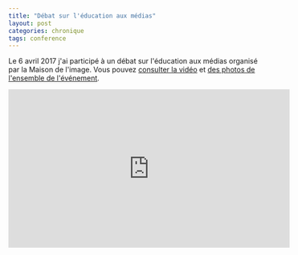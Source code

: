 ```yaml
---
title: "Débat sur l'éducation aux médias"
layout: post
categories: chronique
tags: conference
---
```


Le 6 avril 2017 j'ai participé à un débat sur l'éducation aux médias organisé par la Maison de l'image.
Vous pouvez [consulter la vidéo](https://www.youtube.com/watch?v=-kGGVaNFKKs) et [des photos de l'ensemble de l'événement](https://www.facebook.com/pg/La-Maison-de-lImage-420828201341167/photos/?tab=album&album_id=1308742152549763).

<iframe width="560" height="315" src="https://www.youtube.com/embed/-kGGVaNFKKs" frameborder="0" allow="autoplay; encrypted-media" allowfullscreen></iframe>
